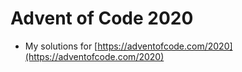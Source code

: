 # Advent of Code 2020
- My solutions for [https://adventofcode.com/2020](https://adventofcode.com/2020)